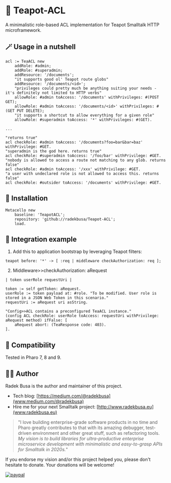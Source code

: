 # 📜 Teapot-ACL
A minimalistic role-based ACL implementation for Teapot Smalltalk HTTP microframework.

## 🪄 Usage in a nutshell
```smalltalk
acl := TeaACL new
    addRole: #admin;
    addRole: #superadmin;
    addResource: '/documents';
    "it supports good ol' Teapot route globs"
    addResource: '/documents/<id>';
    "privileges could pretty much be anything suiting your needs - it's definitely not limited to HTTP verbs"
    allowRole: #admin toAccess: '/documents' withPrivileges: #(POST GET);
    allowRole: #admin toAccess: '/documents/<id>' withPrivileges: #(GET PUT DELETE);
    "it supports a shortcut to allow everything for a given role"
    allowRole: #superadmin toAccess: '*' withPrivileges: #(GET).

...

"returns true"
acl checkRole: #admin toAccess: '/documents?foo=bar&bar=baz' withPrivilege: #GET.
"superadmin is the god here. returns true"
acl checkRole: #superadmin toAccess: '/foo/bar' withPrivilege: #GET.
"nobody is allowed to access a route not matching to any glob. returns false"
acl checkRole: #admin toAccess: '/xxx' withPrivilege: #GET.
"a user with undeclared role is not allowed to access this. returns false"
acl checkRole: #outsider toAccess: '/documents' withPrivilege: #GET.
```

## 🎁 Installation
```smalltalk
Metacello new
    baseline: 'TeapotACL';
    repository: 'github://radekbusa/Teapot-ACL';
    load.
```

## 🔌 Integration example
1. Add this to application bootstrap by leveraging Teapot filters:
```smalltalk
teapot before: '*' -> [ :req | middleware checkAuthorization: req ];
```
2. Middleware>>checkAuthorization: aRequest
```smalltalk
| token userRole requestUri |
	
token := self getToken: aRequest.
userRole := token payload at: #role. "To be modified. User role is stored in a JSON Web Token in this scenario."
requestUri := aRequest uri asString.

"Config>>ACL contains a preconfigured TeaACL instance."
(config ACL checkRole: userRole toAccess: requestUri withPrivilege: aRequest method) ifFalse: [
	aRequest abort: (TeaResponse code: 403).
].
```

## 🧩 Compatibility
Tested in Pharo 7, 8 and 9.

## 👨‍💻 Author
Radek Busa is the author and maintainer of this project.
* Tech blog: [https://medium.com/@radekbusa](www.medium.com/@radekbusa)
* Hire me for your next Smalltalk project: [http://www.radekbusa.eu](www.radekbusa.eu)

> "I love building enterprise-grade software products in no time and Pharo greatly contributes to that with its amazing debugger, test-driven environment and other great stuff, such as refactoring tools. *My vision is to build libraries for ultra-productive enterprise microservice development with minimalistic and easy-to-grasp APIs for Smalltalk in 2020s.*"

If you endorse my vision and/or this project helped you, please don't hesitate to donate. Your donations will be welcome!

[![paypal](https://www.paypalobjects.com/en_US/i/btn/btn_donateCC_LG.gif)](https://www.paypal.com/donate?hosted_button_id=Z5NNZTU7VASJQ)

